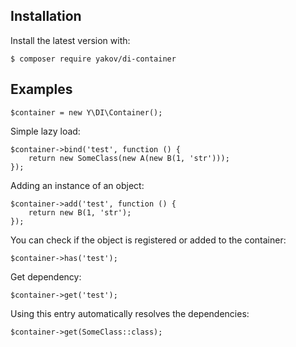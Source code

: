 
## Installation
Install the latest version with:
```
$ composer require yakov/di-container
```

## Examples
```
$container = new Y\DI\Container();
```
Simple lazy load:
```
$container->bind('test', function () {
    return new SomeClass(new A(new B(1, 'str')));
});
```
Adding an instance of an object:
```
$container->add('test', function () {
    return new B(1, 'str');
});
```
You can check if the object is registered or added to the container:
```
$container->has('test');
```
Get dependency:
```
$container->get('test');
```
Using this entry automatically resolves the dependencies:
```
$container->get(SomeClass::class);
```